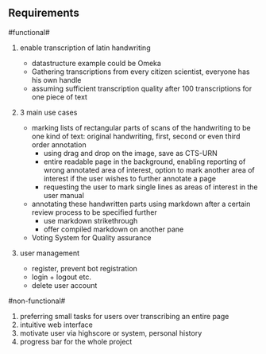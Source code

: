 ## Requirements ##

#functional#

1. enable transcription of latin handwriting

    * datastructure example could be Omeka
    * Gathering transcriptions from every citizen scientist, everyone has his own handle
    * assuming sufficient transcription quality after 100 transcriptions for one piece of text
2. 3 main use cases

    * marking lists of rectangular parts of scans of the handwriting to be one kind of text: original handwriting, first, second or even third order annotation
        * using drag and drop on the image, save as CTS-URN
        * entire readable page in the background, enabling reporting of wrong annotated area of interest, option to mark another area of interest if the user wishes to further annotate a page
        * requesting the user to mark single lines as areas of interest in the user manual
    * annotating these handwritten parts using markdown after a certain review process to be specified further
        * use markdown strikethrough
        * offer compiled markdown on another pane
    * Voting System for Quality assurance

3. user management
    * register, prevent bot registration
    * login + logout etc.
    * delete user account

#non-functional#

1. preferring small tasks for users over transcribing an entire page
2. intuitive web interface
3. motivate user via highscore or system, personal history
4. progress bar for the whole project
